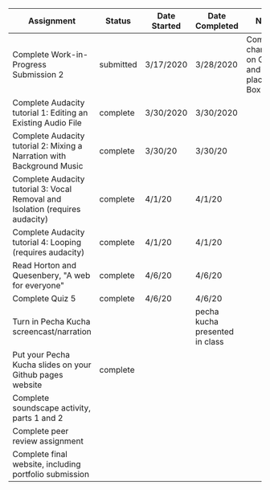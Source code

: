 | Assignment | Status | Date Started | Date Completed | Notes |
|---|---|---|---|---|
| Complete Work-in-Progress Submission 2 | submitted | 3/17/2020 | 3/28/2020 | Committed changes on Github and placed link Box folder|
| Complete Audacity tutorial 1: Editing an Existing Audio File | complete | 3/30/2020| 3/30/2020 |
| Complete Audacity tutorial 2: Mixing a Narration with Background Music  | complete | 3/30/20 | 3/30/20 |
| Complete Audacity tutorial 3: Vocal Removal and Isolation (requires audacity) |complete | 4/1/20 | 4/1/20 |
| Complete Audacity tutorial 4: Looping (requires audacity) | complete | 4/1/20 | 4/1/20 |
| Read Horton and Quesenbery, "A web for everyone" |complete | 4/6/20 | 4/6/20 |
| Complete Quiz 5 | complete | 4/6/20 | 4/6/20 |
| Turn in Pecha Kucha screencast/narration | | |pecha kucha presented in class |
| Put your Pecha Kucha slides on your Github pages website |complete | | |
| Complete soundscape activity, parts 1 and 2  | | | |
| Complete peer review assignment | | | |
| Complete final website, including portfolio submission  | | | |
